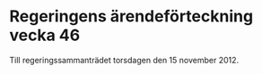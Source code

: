 # Regeringens ärendeförteckning vecka 46

Till regeringssammanträdet torsdagen den 15 november 2012\.
